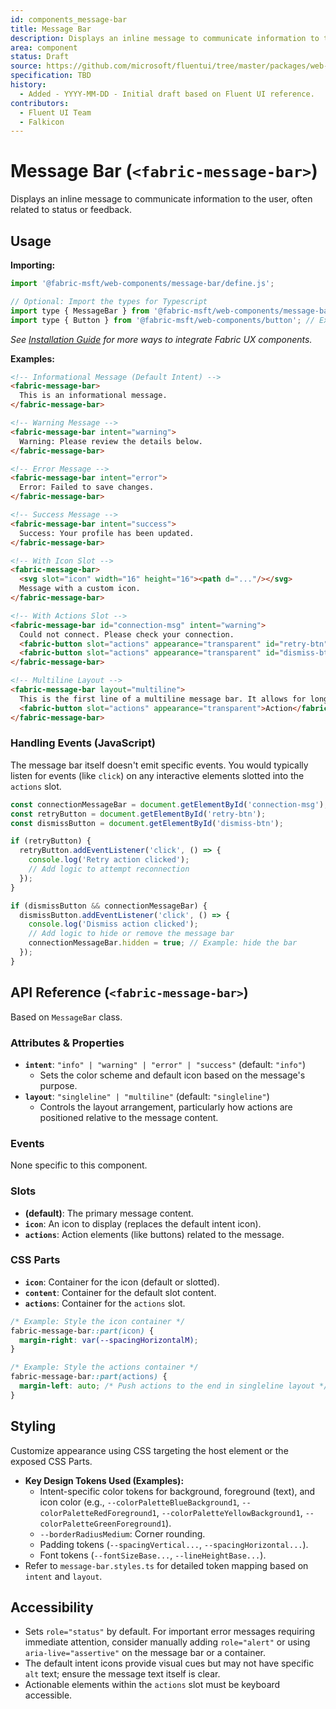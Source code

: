 ```yaml
---
id: components_message-bar
title: Message Bar
description: Displays an inline message to communicate information to the user.
area: component
status: Draft
source: https://github.com/microsoft/fluentui/tree/master/packages/web-components/src/message-bar
specification: TBD
history:
  - Added - YYYY-MM-DD - Initial draft based on Fluent UI reference.
contributors:
  - Fluent UI Team
  - Falkicon
---
```


# Message Bar (`<fabric-message-bar>`)

Displays an inline message to communicate information to the user, often related to status or feedback.

## Usage

**Importing:**

```javascript
import '@fabric-msft/web-components/message-bar/define.js';

// Optional: Import the types for Typescript
import type { MessageBar } from '@fabric-msft/web-components/message-bar';
import type { Button } from '@fabric-msft/web-components/button'; // Example action type
```

*See [Installation Guide](../../guides/installation.md) for more ways to integrate Fabric UX components.*

**Examples:**

```html
<!-- Informational Message (Default Intent) -->
<fabric-message-bar>
  This is an informational message.
</fabric-message-bar>

<!-- Warning Message -->
<fabric-message-bar intent="warning">
  Warning: Please review the details below.
</fabric-message-bar>

<!-- Error Message -->
<fabric-message-bar intent="error">
  Error: Failed to save changes.
</fabric-message-bar>

<!-- Success Message -->
<fabric-message-bar intent="success">
  Success: Your profile has been updated.
</fabric-message-bar>

<!-- With Icon Slot -->
<fabric-message-bar>
  <svg slot="icon" width="16" height="16"><path d="..."/></svg>
  Message with a custom icon.
</fabric-message-bar>

<!-- With Actions Slot -->
<fabric-message-bar id="connection-msg" intent="warning">
  Could not connect. Please check your connection.
  <fabric-button slot="actions" appearance="transparent" id="retry-btn">Retry</fabric-button>
  <fabric-button slot="actions" appearance="transparent" id="dismiss-btn">Dismiss</fabric-button>
</fabric-message-bar>

<!-- Multiline Layout -->
<fabric-message-bar layout="multiline">
  This is the first line of a multiline message bar. It allows for longer content without forcing a single line.
  <fabric-button slot="actions" appearance="transparent">Action</fabric-button>
</fabric-message-bar>
```

### Handling Events (JavaScript)

The message bar itself doesn't emit specific events. You would typically listen for events (like `click`) on any interactive elements slotted into the `actions` slot.

```javascript
const connectionMessageBar = document.getElementById('connection-msg');
const retryButton = document.getElementById('retry-btn');
const dismissButton = document.getElementById('dismiss-btn');

if (retryButton) {
  retryButton.addEventListener('click', () => {
    console.log('Retry action clicked');
    // Add logic to attempt reconnection
  });
}

if (dismissButton && connectionMessageBar) {
  dismissButton.addEventListener('click', () => {
    console.log('Dismiss action clicked');
    // Add logic to hide or remove the message bar
    connectionMessageBar.hidden = true; // Example: hide the bar
  });
}
```

## API Reference (`<fabric-message-bar>`)

Based on `MessageBar` class.

### Attributes & Properties

*   **`intent`**: `"info" | "warning" | "error" | "success"` (default: `"info"`)
    *   Sets the color scheme and default icon based on the message's purpose.
*   **`layout`**: `"singleline" | "multiline"` (default: `"singleline"`)
    *   Controls the layout arrangement, particularly how actions are positioned relative to the message content.

### Events

None specific to this component.

### Slots

*   **(default)**: The primary message content.
*   **`icon`**: An icon to display (replaces the default intent icon).
*   **`actions`**: Action elements (like buttons) related to the message.

### CSS Parts

*   **`icon`**: Container for the icon (default or slotted).
*   **`content`**: Container for the default slot content.
*   **`actions`**: Container for the `actions` slot.

```css
/* Example: Style the icon container */
fabric-message-bar::part(icon) {
  margin-right: var(--spacingHorizontalM);
}

/* Example: Style the actions container */
fabric-message-bar::part(actions) {
  margin-left: auto; /* Push actions to the end in singleline layout */
}
```

## Styling

Customize appearance using CSS targeting the host element or the exposed CSS Parts.

*   **Key Design Tokens Used (Examples):**
    *   Intent-specific color tokens for background, foreground (text), and icon color (e.g., `--colorPaletteBlueBackground1`, `--colorPaletteRedForeground1`, `--colorPaletteYellowBackground1`, `--colorPaletteGreenForeground1`).
    *   `--borderRadiusMedium`: Corner rounding.
    *   Padding tokens (`--spacingVertical...`, `--spacingHorizontal...`).
    *   Font tokens (`--fontSizeBase...`, `--lineHeightBase...`).
*   Refer to `message-bar.styles.ts` for detailed token mapping based on `intent` and `layout`.

## Accessibility

*   Sets `role="status"` by default. For important error messages requiring immediate attention, consider manually adding `role="alert"` or using `aria-live="assertive"` on the message bar or a container.
*   The default intent icons provide visual cues but may not have specific `alt` text; ensure the message text itself is clear.
*   Actionable elements within the `actions` slot must be keyboard accessible. 